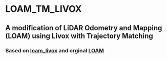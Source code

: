 # LOAM_TM_LIVOX
## A modification of LiDAR Odometry and Mapping (LOAM) using Livox with Trajectory Matching
### Based on [loam_livox](https://github.com/hku-mars/loam_livox) and orginal [LOAM](https://github.com/cuitaixiang/LOAM_NOTED)
